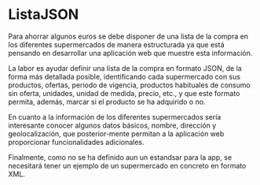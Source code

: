# ListaJSON
Para ahorrar algunos euros se debe disponer  de una lista de la compra en los diferentes supermercados de manera estructurada ya que está pensando en desarrollar una aplicación web que muestre esta información.

La labor es ayudar definir una lista de la compra en formato JSON, de la forma más detallada posible, identificando cada supermercado con sus productos, ofertas, periodo de vigencia, productos habituales de consumo sin oferta, unidades, unidad de medida, precio, etc., y que este formato permita, además, marcar si el producto se ha adquirido o no.

En cuanto a la información de los diferentes supermercados sería interesante conocer algunos datos básicos, nombre, dirección y geolocalización, que posterior-mente permitan a la aplicación web proporcionar funcionalidades adicionales.

Finalmente, como no se ha definido aun un estandsar para la app, se necesitará tener un ejemplo de un supermercado en concreto en formato XML.
